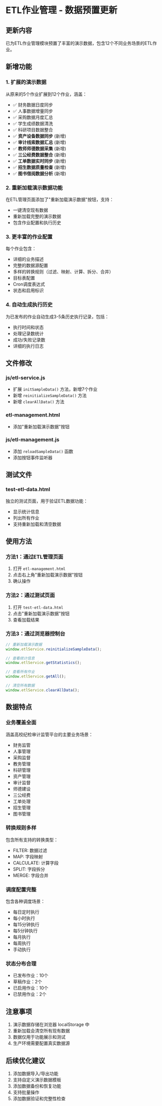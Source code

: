 # ETL作业管理 - 数据预置更新

## 更新内容

已为ETL作业管理模块预置了丰富的演示数据，包含12个不同业务场景的ETL作业。

## 新增功能

### 1. 扩展的演示数据
从原来的5个作业扩展到12个作业，涵盖：
- ✅ 财务数据日度同步
- ✅ 人事数据增量同步  
- ✅ 采购数据月度汇总
- ✅ 学生成绩数据清洗
- ✅ 科研项目数据整合
- ✅ **资产设备数据同步** (新增)
- ✅ **审计线索数据汇总** (新增)
- ✅ **教师师德数据采集** (新增)
- ✅ **三公经费数据整合** (新增)
- ✅ **工单数据实时同步** (新增)
- ✅ **招生数据质量检查** (新增)
- ✅ **图书借阅数据分析** (新增)

### 2. 重新加载演示数据功能
在ETL管理页面添加了"重新加载演示数据"按钮，支持：
- 一键清空现有数据
- 重新加载完整的演示数据
- 包含作业配置和执行历史

### 3. 更丰富的作业配置
每个作业包含：
- 详细的业务描述
- 完整的数据源配置
- 多样的转换规则（过滤、映射、计算、拆分、合并）
- 目标表配置
- Cron调度表达式
- 状态和启用标识

### 4. 自动生成执行历史
为已发布的作业自动生成3-5条历史执行记录，包括：
- 执行时间和状态
- 处理记录数统计
- 成功/失败记录数
- 详细的执行日志

## 文件修改

### js/etl-service.js
- 扩展 `initSampleData()` 方法，新增7个作业
- 新增 `reinitializeSampleData()` 方法
- 新增 `clearAllData()` 方法

### etl-management.html
- 添加"重新加载演示数据"按钮

### js/etl-management.js
- 添加 `reloadSampleData()` 函数
- 添加按钮事件监听器

## 测试文件

### test-etl-data.html
独立的测试页面，用于验证ETL数据功能：
- 显示统计信息
- 列出所有作业
- 支持重新加载和清空数据

## 使用方法

### 方法1：通过ETL管理页面
1. 打开 `etl-management.html`
2. 点击右上角"重新加载演示数据"按钮
3. 确认操作

### 方法2：通过测试页面
1. 打开 `test-etl-data.html`
2. 点击"重新加载演示数据"按钮
3. 查看加载结果

### 方法3：通过浏览器控制台
```javascript
// 重新加载演示数据
window.etlService.reinitializeSampleData();

// 查看统计信息
window.etlService.getStatistics();

// 查看所有作业
window.etlService.getAll();

// 清空所有数据
window.etlService.clearAllData();
```

## 数据特点

### 业务覆盖全面
涵盖高校纪检审计监管平台的主要业务场景：
- 财务监管
- 人事管理
- 采购监督
- 教务管理
- 科研管理
- 资产管理
- 审计监督
- 师德建设
- 三公经费
- 工单处理
- 招生管理
- 图书管理

### 转换规则多样
包含所有支持的转换类型：
- FILTER: 数据过滤
- MAP: 字段映射
- CALCULATE: 计算字段
- SPLIT: 字段拆分
- MERGE: 字段合并

### 调度配置完整
包含各种调度场景：
- 每日定时执行
- 每小时执行
- 每15分钟执行
- 每5分钟执行
- 每月执行
- 每周执行
- 手动执行

### 状态分布合理
- 已发布作业：10个
- 草稿作业：2个
- 已启用作业：10个
- 已禁用作业：2个

## 注意事项

1. 演示数据存储在浏览器 localStorage 中
2. 重新加载会清空所有现有数据
3. 数据仅用于功能展示和测试
4. 生产环境需要配置真实数据源

## 后续优化建议

1. 添加数据导入/导出功能
2. 支持自定义演示数据模板
3. 添加数据备份和恢复功能
4. 支持批量操作
5. 添加数据验证和完整性检查
